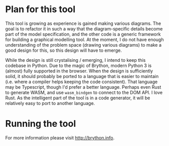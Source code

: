 





# Plan for this tool

This tool is growing as experience is gained making various diagrams. The goal is to refactor it in such a way
that the diagram-specific details become part of the model specification, and the other code is a generic framework
for building a graphical modelling tool. At the moment, I do not have enough understanding of the problem space
(drawing various diagrams) to make a good design for this, so this design will have to emerge.

While the design is still crystalising / emerging, I intend to keep this codebase in Python. Due to the magic
of Brython, modern Python 3 is (almost) fully supported in the browser.
When the design is sufficiently solid, it should probably be ported to a language that is easier to maintain 
(i.e. where a compiler helps keeping the code consistent).
That language may be Typescript, though I'd prefer a better language.
Perhaps even Rust to generate WASM, and use `wasm_bindgen` to connect to the DOM API. I love Rust.
As the intelligent part of the tool is in a code generator, it will be relatively easy to port to another language.









# Running the tool



For more information please visit http://brython.info.